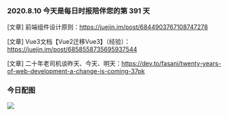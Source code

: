 ### 2020.8.10 今天是每日时报陪伴您的第 391 天

[文章] 前端组件设计原则：<https://juejin.im/post/6844903767108747278>

[文章] Vue3文档【Vue2迁移Vue3】（经验）：<https://juejin.im/post/6858558735695937544>

[文章] 二十年老司机谈昨天、今天、明天：<https://dev.to/fasani/twenty-years-of-web-development-a-change-is-coming-37pk>

### 今日配图

![](https://wx3.sinaimg.cn/mw690/40dfde6fly1ghkbkcgwaxj20ry1hcnpe.jpg)
